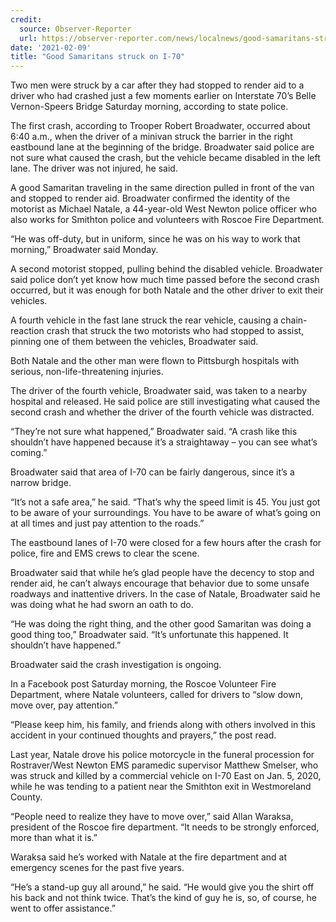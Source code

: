 ```yaml
---
credit:
  source: Observer-Reporter
  url: https://observer-reporter.com/news/localnews/good-samaritans-struck-on-i-70/article_a5dfe3e2-6a48-11eb-9c2f-6f12f5b6779a.html
date: '2021-02-09'
title: "Good Samaritans struck on I-70"
---
```

Two men were struck by a car after they had stopped to render aid to a driver who had crashed just a few moments earlier on Interstate 70’s Belle Vernon-Speers Bridge Saturday morning, according to state police.

The first crash, according to Trooper Robert Broadwater, occurred about 6:40 a.m., when the driver of a minivan struck the barrier in the right eastbound lane at the beginning of the bridge. Broadwater said police are not sure what caused the crash, but the vehicle became disabled in the left lane. The driver was not injured, he said.

A good Samaritan traveling in the same direction pulled in front of the van and stopped to render aid. Broadwater confirmed the identity of the motorist as Michael Natale, a 44-year-old West Newton police officer who also works for Smithton police and volunteers with Roscoe Fire Department.

“He was off-duty, but in uniform, since he was on his way to work that morning,” Broadwater said Monday.

A second motorist stopped, pulling behind the disabled vehicle. Broadwater said police don’t yet know how much time passed before the second crash occurred, but it was enough for both Natale and the other driver to exit their vehicles.

A fourth vehicle in the fast lane struck the rear vehicle, causing a chain-reaction crash that struck the two motorists who had stopped to assist, pinning one of them between the vehicles, Broadwater said.

Both Natale and the other man were flown to Pittsburgh hospitals with serious, non-life-threatening injuries.

The driver of the fourth vehicle, Broadwater said, was taken to a nearby hospital and released. He said police are still investigating what caused the second crash and whether the driver of the fourth vehicle was distracted.

“They’re not sure what happened,” Broadwater said. “A crash like this shouldn’t have happened because it’s a straightaway – you can see what’s coming.”

Broadwater said that area of I-70 can be fairly dangerous, since it’s a narrow bridge.

“It’s not a safe area,” he said. “That’s why the speed limit is 45. You just got to be aware of your surroundings. You have to be aware of what’s going on at all times and just pay attention to the roads.”

The eastbound lanes of I-70 were closed for a few hours after the crash for police, fire and EMS crews to clear the scene.

Broadwater said that while he’s glad people have the decency to stop and render aid, he can’t always encourage that behavior due to some unsafe roadways and inattentive drivers. In the case of Natale, Broadwater said he was doing what he had sworn an oath to do.

“He was doing the right thing, and the other good Samaritan was doing a good thing too,” Broadwater said. “It’s unfortunate this happened. It shouldn’t have happened.”

Broadwater said the crash investigation is ongoing.

In a Facebook post Saturday morning, the Roscoe Volunteer Fire Department, where Natale volunteers, called for drivers to “slow down, move over, pay attention.”

“Please keep him, his family, and friends along with others involved in this accident in your continued thoughts and prayers,” the post read.

Last year, Natale drove his police motorcycle in the funeral procession for Rostraver/West Newton EMS paramedic supervisor Matthew Smelser, who was struck and killed by a commercial vehicle on I-70 East on Jan. 5, 2020, while he was tending to a patient near the Smithton exit in Westmoreland County.

“People need to realize they have to move over,” said Allan Waraksa, president of the Roscoe fire department. “It needs to be strongly enforced, more than what it is.”

Waraksa said he’s worked with Natale at the fire department and at emergency scenes for the past five years.

“He’s a stand-up guy all around,” he said. “He would give you the shirt off his back and not think twice. That’s the kind of guy he is, so, of course, he went to offer assistance.”
